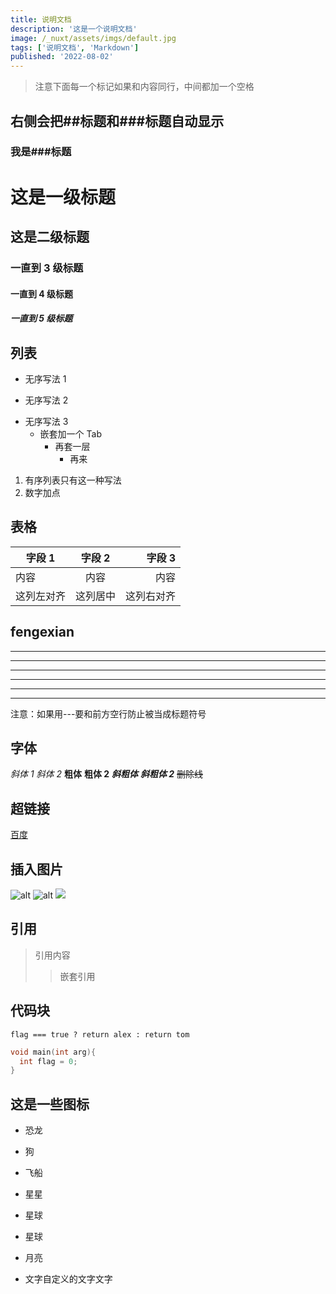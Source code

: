 ```yaml
---
title: 说明文档
description: '这是一个说明文档'
image: /_nuxt/assets/imgs/default.jpg
tags: ['说明文档', 'Markdown']
published: '2022-08-02'
---
```


> 注意下面每一个标记如果和内容同行，中间都加一个空格

## 右侧会把##标题和###标题自动显示

### 我是###标题

# 这是一级标题

## 这是二级标题

### 一直到 3 级标题

#### 一直到 4 级标题

##### 一直到 5 级标题

## 列表

- 无序写法 1

* 无序写法 2

- 无序写法 3
  - 嵌套加一个 Tab
    - 再套一层
      - 再来

1. 有序列表只有这一种写法
2. 数字加点

## 表格

| 字段 1     |  字段 2  |     字段 3 |
| ---------- | :------: | ---------: |
| 内容       |   内容   |       内容 |
| 这列左对齐 | 这列居中 | 这列右对齐 |

## fengexian

---

---

---

---

---

---

注意：如果用---要和前方空行防止被当成标题符号

## 字体

_斜体 1_
_斜体 2_
**粗体**
**粗体 2**
**_斜粗体_**
**_斜粗体 2_**
~~删除线~~

## 超链接

[百度](https://www.baidu.com"百度一下，你就知道")

## 插入图片

![alt](/_nuxt/assets/imgs/default.jpg)
![alt](https://res.cloudinary.com/redfern-web/image/upload/v1599840408/redfern-dev/png/nuxt.png)
<img src="/_nuxt/assets/imgs/default.jpg"  />

## 引用

> 引用内容
>
> > 嵌套引用

## 代码块

`flag === true ? return alex : return tom`

```cpp
void main(int arg){
  int flag = 0;
}
```

## 这是一些图标

- 恐龙<icon name="konglong"></icon>
- 狗<icon name="dog"></icon>
- 飞船<icon name="feichuan"></icon>
- 星星<icon name="star"></icon>
- 星球<icon name="xingqiu"></icon>
- 星球<icon name="sun"></icon>
- 月亮<icon name="moon"></icon>

- 文字<text-style size="text-3xl font-bold" color="text-red-500">自定义的文字</text-style>文字
